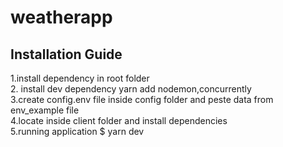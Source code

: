 # weatherapp
## Installation Guide
1.install dependency in root folder  
2. install dev dependency yarn add nodemon,concurrently  
3.create config.env file inside config folder and peste data from env_example file  
4.locate inside client folder and install dependencies  
5.running application
$ yarn dev
